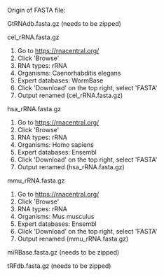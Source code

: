 Origin of FASTA file:

GtRNAdb.fasta.gz (needs to be zipped)

cel_rRNA.fasta.gz

1. Go to https://rnacentral.org/
2. Click 'Browse'
3. RNA types: rRNA
4. Organisms: Caenorhabditis elegans
5. Expert databases: WormBase
6. Click 'Download' on the top right, select 'FASTA'
7. Output renamed (cel_rRNA.fasta.gz)

hsa_rRNA.fasta.gz

1. Go to https://rnacentral.org/
2. Click 'Browse'
3. RNA types: rRNA
4. Organisms: Homo sapiens
5. Expert databases: Ensembl
6. Click 'Download' on the top right, select 'FASTA'
7. Output renamed (hsa_rRNA.fasta.gz)

mmu_rRNA.fasta.gz

1. Go to https://rnacentral.org/
2. Click 'Browse'
3. RNA types: rRNA
4. Organisms: Mus musculus
5. Expert databases: Ensembl
6. Click 'Download' on the top right, select 'FASTA'
7. Output renamed (mmu_rRNA.fasta.gz)

miRBase.fasta.gz (needs to be zipped)



tRFdb.fasta.gz (needs to be zipped)
